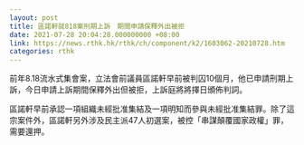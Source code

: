 ```yaml
---
layout: post
title: 區諾軒就818案刑期上訴　期間申請保釋外出被拒
date: 2021-07-28 20:04:28.000000000 +08:00
link: https://news.rthk.hk/rthk/ch/component/k2/1603062-20210728.htm
categories: rthk
---
```


前年8.18流水式集會案，立法會前議員區諾軒早前被判囚10個月，他已申請刑期上訴，今日申請上訴期間保釋外出但被拒，上訴庭將將擇日頒佈判詞。

區諾軒早前承認一項組織未經批准集結及一項明知而參與未經批准集結罪。除了這宗案件外，區諾軒另外涉及民主派47人初選案，被控「串謀顛覆國家政權」罪，需要還押。
